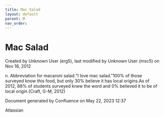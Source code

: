 ```yaml
---
title: Mac Salad
layout: default
parent: M
nav_order:
---
```


# Mac Salad

Created by  Unknown User (erg5), last modified by  Unknown User (msc5) on Nov 16, 2012

n. Abbreviation for macaroni salad.“I love mac salad.”100% of those surveyed know this food, but only 30% believe it has local origins.As of 2012, 88% of students surveyed knew the word and 0% believed it to be of local origin.(Craft, G-M, 2012)

Document generated by Confluence on May 22, 2023 12:37

Atlassian
